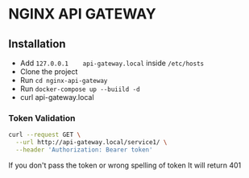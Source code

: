NGINX API GATEWAY
===

## Installation

- Add ```127.0.0.1    api-gateway.local``` inside ``/etc/hosts ``
- Clone the project
- Run ``` cd nginx-api-gateway ```
- Run ``` docker-compose up --buiild -d ```
- curl api-gateway.local

### Token Validation

```bash
curl --request GET \
  --url http://api-gateway.local/service1/ \
  --header 'Authorization: Bearer token'
```
If you don't pass the token or wrong spelling of token It will return 401